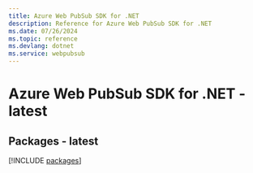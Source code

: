 ```yaml
---
title: Azure Web PubSub SDK for .NET
description: Reference for Azure Web PubSub SDK for .NET
ms.date: 07/26/2024
ms.topic: reference
ms.devlang: dotnet
ms.service: webpubsub
---
```

# Azure Web PubSub SDK for .NET - latest
## Packages - latest
[!INCLUDE [packages](web-pubsub-index.md)]